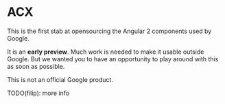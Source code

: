 # ACX

This is the first stab at opensourcing the Angular 2 components used by Google.

It is an **early preview**. Much work is needed to make it usable outside Google. But we wanted you
to have an opportunity to play around with this as soon as possible.

This is not an official Google product.

TODO(filip): more info